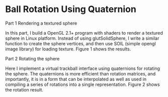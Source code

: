 Ball Rotation Using Quaternion
====================

Part 1 Rendering a textured sphere

In this part, I build a OpenGL 2.1+ program with shaders to render a textured sphere in Linux platform. Instead of using glutSolidSphere, I write a similar function to create the sphere vertices, and then use SOIL (simple opengl image library) for loading texture. Figure 1 shows the results.

Part 2 Rotating the sphere

Here I implement a virtual trackball interface using quaternions for rotating the sphere. The quaternions is more efficient than rotation matrices, and importantly, it is in a form that can be interpolated as well as used in compiling a series of rotations into a single representation. Figure 2 shows the rotation result.
